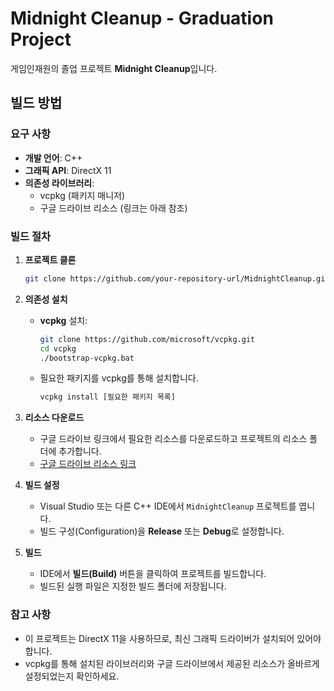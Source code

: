# Midnight Cleanup - Graduation Project

게임인재원의 졸업 프로젝트 **Midnight Cleanup**입니다.

## 빌드 방법

### 요구 사항
- **개발 언어**: C++
- **그래픽 API**: DirectX 11
- **의존성 라이브러리**:
  - vcpkg (패키지 매니저)
  - 구글 드라이브 리소스 (링크는 아래 참조)

### 빌드 절차
1. **프로젝트 클론**
   ```bash
   git clone https://github.com/your-repository-url/MidnightCleanup.git
   ```

2. **의존성 설치**
   - **vcpkg** 설치:
     ```bash
     git clone https://github.com/microsoft/vcpkg.git
     cd vcpkg
     ./bootstrap-vcpkg.bat
     ```
   - 필요한 패키지를 vcpkg를 통해 설치합니다.
     ```bash
     vcpkg install [필요한 패키지 목록]
     ```

3. **리소스 다운로드**
   - 구글 드라이브 링크에서 필요한 리소스를 다운로드하고 프로젝트의 리소스 폴더에 추가합니다.
   - [구글 드라이브 리소스 링크]([https://drive.google.com/file/d/1f4w1fKhriLu79yv6hnbQB6U-psfcobQW/view?usp=drive_link])

4. **빌드 설정**
   - Visual Studio 또는 다른 C++ IDE에서 `MidnightCleanup` 프로젝트를 엽니다.
   - 빌드 구성(Configuration)을 **Release** 또는 **Debug**로 설정합니다.

5. **빌드**
   - IDE에서 **빌드(Build)** 버튼을 클릭하여 프로젝트를 빌드합니다.
   - 빌드된 실행 파일은 지정한 빌드 폴더에 저장됩니다.

### 참고 사항
- 이 프로젝트는 DirectX 11을 사용하므로, 최신 그래픽 드라이버가 설치되어 있어야 합니다.
- vcpkg를 통해 설치된 라이브러리와 구글 드라이브에서 제공된 리소스가 올바르게 설정되었는지 확인하세요.

